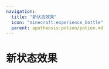 ```yaml
---
navigation:
  title: "新状态效果"
  icon: "minecraft:experience_bottle"
  parent: apotheosis:potion/potion.md
---
```


# 新状态效果

<SubPages />